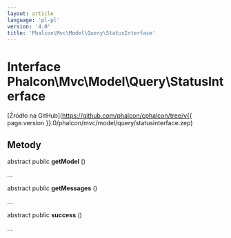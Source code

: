 ```yaml
---
layout: article
language: 'pl-pl'
version: '4.0'
title: 'Phalcon\Mvc\Model\Query\StatusInterface'
---
```

# Interface **Phalcon\Mvc\Model\Query\StatusInterface**

[Źródło na GitHub](https://github.com/phalcon/cphalcon/tree/v{{ page.version }}.0/phalcon/mvc/model/query/statusinterface.zep)

## Metody

abstract public **getModel** ()

...

abstract public **getMessages** ()

...

abstract public **success** ()

...